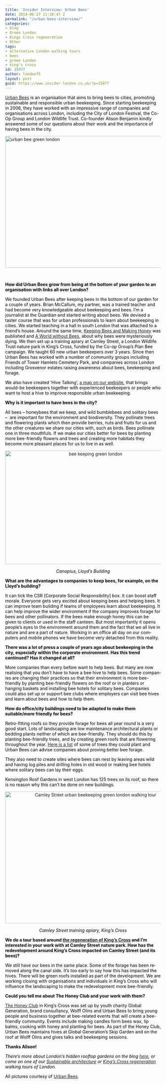 ```yaml
---
title: 'Insider Interview: Urban Bees'
date: 2014-06-27 11:30:47 Z
permalink: "/urban-bees-interview/"
categories:
- blog
- Green London
- Kings Cross regeneration
- Other
tags:
- alternative London walking tours
- bees
- green London
- king's cross
id: 15077
author: london75
layout: post
guid: https://www.insider-london.co.uk/?p=15077
---
```


<p class="yiv8873166317MsoNormal" style="color: #000000;">
  <a href="http://www.urbanbees.co.uk/" target="_blank">Urban Bees</a> is an organisation that aims to bring bees to cities, promoting sustainable and responsible urban beekeeping. Since starting beekeeping in 2006, they have worked with an impressive range of companies and organisations across London, including the City of London Festival, the Co-Op Group and London Wildlife Trust. Co-founder Alison Benjamin kindly answered some of our questions about their work and the importance of having bees in the city.
</p>

<p class="yiv8873166317MsoNormal" style="color: #000000;">
  <a href="/wp-content/uploads/2014/06/urban-bees-installation.jpg"><img class="size-full wp-image-15091 aligncenter" src="/wp-content/uploads/2014/06/urban-bees-installation.jpg" alt="urban bee green london" width="569" height="426" /></a>
</p>

<p class="yiv8873166317MsoNormal" style="color: #000000;">
  <span lang="EN-GB"> </span>
</p>

<p id="yui_3_16_0_1_1403520236254_42854" class="yiv8873166317MsoNormal" style="color: #000000;">
  <strong><span id="yui_3_16_0_1_1403520236254_42853" lang="EN-GB">How did Urban Bees grow from being at the bottom of your garden to an organisation with links all over London?</span></strong>
</p>

<p id="yui_3_16_0_1_1403520236254_42855" class="yiv8873166317MsoNormal" style="color: #000000;">
  We founded Urban Bees after keeping bees in the bottom of our garden for a couple of years. Brian McCallum, my partner, was a trained teacher and had become very knowledgeable about beekeeping and bees. I’m a journalist at the Guardian and started writing about bees. We devised a taster course that was for urban professionals to learn about beekeeping in cities. We started teaching in a hall in south London that was attached to a friend’s house. Around the same time, <a href="http://www.waterstones.com/waterstonesweb/products/alison+benjamin/brian+mccallum/keeping+bees+and+making+honey/9665685/" target="_blank">Keeping Bees and Making Honey</a> was published and <a href="http://www.waterstones.com/waterstonesweb/products/alison+benjamin/brian+mccallum/a+world+without+bees/6607093/" target="_blank">A World without Bees</a>, about why bees were mysteriously dying. We then set up a training apiary at Camley Street, a London Wildlife Trust nature park in King’s Cross, funded by the Co-op Group’s Plan Bee campaign. We taught 60 new urban beekeepers over 3 years. Since then Urban Bees has worked with a number of community groups including Friends of Tower Hamlets Cemetery Park, and companies across London including Grosvenor estates raising awareness about bees, beekeeping and forage.
</p>

<p id="yui_3_16_0_1_1403520236254_42859" class="yiv8873166317MsoNormal" style="color: #000000;">
  <span id="yui_3_16_0_1_1403520236254_42858" lang="EN-GB">We also have created &#8216;Hive Talking&#8217;, <a href="http://www.urbanbees.co.uk/maps/map_intro.htm" target="_blank">a map on our website</a>, that brings would-be beekeepers together with experienced beekeepers or people who want to host a hive to improve responsible urban beekeeping.</span>
</p>

<p id="yui_3_16_0_1_1403520236254_42863" class="yiv8873166317MsoNormal" style="color: #000000;">
  <strong>Why is it important to have bees in the city?</strong>
</p>

<p id="yui_3_16_0_1_1403520236254_42866" class="yiv8873166317MsoNormal" style="color: #000000;">
  All bees – honeybees that we keep, and wild bumblebees and solitary bees &#8211;  are important for the environment and biodiversity. They pollinate trees and flowering plants which then provide berries, nuts and fruits for us and the other creatures we share our cities with, such as birds. Bees pollinate one in three mouthfuls. If we make our cities better for bees by planting more bee-friendly flowers and trees and creating more habitats they become more pleasant places for us to live in as well.
</p>

<p class="yiv8873166317MsoNormal" style="color: #000000; text-align: center;">
  <a href="/wp-content/uploads/2014/06/lloyds-building-beekeeping.jpg"><img class="alignnone size-full wp-image-15087" src="/wp-content/uploads/2014/06/lloyds-building-beekeeping.jpg" alt="bee keeping green london" width="569" height="367" /></a>
</p>

<p class="yiv8873166317MsoNormal" style="color: #000000; text-align: center;">
  <em>Canopius, Lloyd&#8217;s Building</em>
</p>

<p class="yiv8873166317MsoNormal" style="color: #000000;">
  <strong>What are the advantages to companies to keep bees, for example, on the Lloyd’s building?</strong>
</p>

<p class="yiv8873166317MsoNormal" style="color: #000000;">
  <span lang="EN-GB">It can tick the CSR [Corporate Social Responsibility] box. It can boost staff morale. Everyone gets very excited about keeping bees and helping bees. It can improve team building if teams of employees learn about beekeeping. It can help improve the wider environment if the company improves forage for bees and other pollinators. If the bees make enough honey this can be given to clients or used in the staff canteen. But most importantly it opens people’s eyes to the environment around them and the fact that we all live in nature and are a part of nature. Working in an office all day on our computers and mobile phones we have become very detached from this reality.</span>
</p>

<p class="yiv8873166317MsoNormal" style="color: #000000;">
  <strong>There was a lot of press a couple of years ago about beekeeping in the city, especially within the corporate environment. Has this trend continued? Has it changed at all?</strong>
</p>

<p class="yiv8873166317MsoNormal" style="color: #000000;">
  <span lang="EN-GB">More companies than every before want to help bees. But many are now realising that you don’t have to have a bee hive to help bees. Some companies are changing their practices so that their environment is more bee-friendly by planting bee-friendly flowers on the roof or in planters or hanging baskets and installing bee hotels for solitary bees. Companies could also set up or support bee clubs where employers can visit bee hives and learn about bees and how to help them.</span>
</p>

<p class="yiv8873166317MsoNormal" style="color: #000000;">
  <strong>How do office/city buildings need to be adapted to make them suitable/more friendly for bees?</strong>
</p>

<p class="yiv8873166317MsoNormal" style="color: #000000;">
  <span lang="EN-GB">Retro-fitting roofs so they provide forage for bees all year round is a very good start. Lots of landscaping are low maintenance architectural plants or bedding plants neither of which are bee-friendly. They should do this by planting bee-friendly trees, and by creating green roofs that are flowering throughout the year. <a href="http://www.urbanbees.co.uk/trees/trees.htm" target="_blank">Here is a list</a> of some of trees they could plant and Urban Bees can advise companies about proving better bee forage.</span>
</p>

<p class="yiv8873166317MsoNormal" style="color: #000000;">
  <span lang="EN-GB">They also need to create sites where bees can nest by leaving areas wild and having log piles and drilling holes in old wood or making bee hotels where solitary bees can lay their eggs.</span>
</p>

<p class="yiv8873166317MsoNormal" style="color: #000000;">
  <span lang="EN-GB">Kensington Roof Gardens in west London has 125 trees on its roof, so there is no reason why this can’t be done on new buildings.</span>
</p>

<p class="yiv8873166317MsoNormal" style="color: #000000; text-align: center;">
  <a href="/wp-content/uploads/2014/06/camley-street-urban-beekeeping.jpg"><img class="alignnone size-full wp-image-15089" src="/wp-content/uploads/2014/06/camley-street-urban-beekeeping.jpg" alt="Camley Street urban beekeeping green london walking tour" width="569" height="426" /></a>
</p>

<p class="yiv8873166317MsoNormal" style="color: #000000; text-align: center;">
  <em>Camley Street training apiary, King&#8217;s Cross</em>
</p>

<p class="yiv8873166317MsoNormal" style="color: #000000;">
  <strong>We do a tour based around <a href="https://www.insider-london.co.uk/kings-cross-innovation-tour/" target="_blank">the regeneration of King&#8217;s Cross</a> and I’m interested in your work with at Camley Street nature park. How has the redevelopment around King’s Cross impacted on Camley Street (and its bees)?</strong>
</p>

<p class="yiv8873166317MsoNormal" style="color: #000000;">
  <span lang="EN-GB">We still have our bees in the same place. Some of the forage has been removed along the canal side. It’s too early to say how this has impacted the hives. There will be green roofs installed as part of the development. We are working closing with organisations and individuals in King’s Cross who will influence the landscaping to make the redevelopment more bee-friendly.</span>
</p>

<p class="yiv8873166317MsoNormal" style="color: #000000;">
  <strong>Could you tell me about The Honey Club and your work with them?</strong>
</p>

<p class="yiv8873166317MsoNormal" style="color: #000000;">
  <span lang="EN-GB"><a href="http://honeyclub.org/" target="_blank">The Honey Club</a> in King’s Cross was set up by youth charity Global Generation, brand consultancy, Wolff Olins and Urban Bees to bring young people and business together at bee-related events that will create a bee-friendly community. Events include making candles form bees wax, lip balms, cooking with honey and planting for bees. As part of the Honey Club, Urban Bees maintains hives at Global Generation’s Skip Garden and on the roof at Wolff Olins and gives talks and beekeeping sessions.</span>
</p>

<p class="yiv8873166317MsoNormal" style="color: #000000;">
  <strong>Thanks Alison! </strong>
</p>

<p class="yiv8873166317MsoNormal" style="color: #000000;">
  <em>There&#8217;s more about London&#8217;s hidden rooftop gardens on the blog <a href="/london-rooftop-gardens/" target="_blank">here</a>, or come on one of our <a href="https://www.insider-london.co.uk/sustainable-green-building-london-tours-2/" target="_blank">Sustainable architecture</a> or <a href="https://www.insider-london.co.uk/kings-cross-innovation-tour/" target="_blank">King&#8217;s Cross regeneration</a> walking tours of London. </em>
</p>

<p class="yiv8873166317MsoNormal" style="color: #000000;">
  All pictures courtesy of <a href="http://www.urbanbees.co.uk/" target="_blank">Urban Bees</a>.
</p>